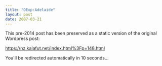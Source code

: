 ```yaml
---
title: "OExp:Adelaide"
layout: post
date: 2007-03-21
---
```


This pre-2014 post has been preserved as a static version of the original Wordpress post:

https://nz.kalafut.net/index.html%3Fp=148.html

You'll be redirected automatically in 10 seconds...

<head>
  <meta http-equiv="refresh" content="10;url=https://nz.kalafut.net/index.html%3Fp=148.html">
</head>

